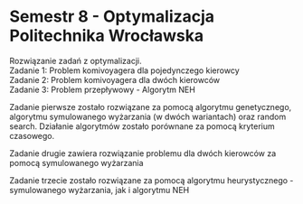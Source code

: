 # Semestr 8 - Optymalizacja Politechnika Wrocławska 
Rozwiązanie zadań z optymalizacji.<br />
Zadanie 1: Problem komivoyagera dla pojedynczego kierowcy<br />
Zadanie 2: Problem komivoyagera dla dwóch kierowców<br />
Zadanie 3: Problem przepływowy - Algorytm NEH<br />

Zadanie pierwsze zostało rozwiązane za pomocą algorytmu genetycznego, algorytmu symulowanego wyżarzania (w dwóch wariantach) oraz random search. Działanie algorytmów zostało porównane za pomocą kryterium czasowego.

Zadanie drugie zawiera rozwiązanie problemu dla dwóch kierowców za pomocą symulowanego wyżarzania

Zadanie trzecie zostało rozwiązane za pomocą algorytmu heurystycznego - symulowanego wyżarzania, jak i algorytmu NEH
